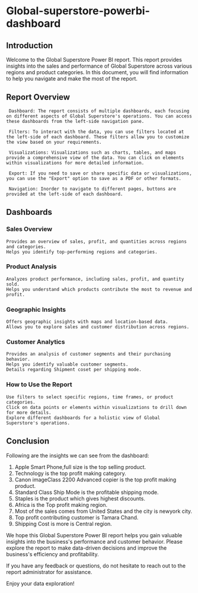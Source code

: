 # Global-superstore-powerbi-dashboard
## Introduction

Welcome to the Global Superstore Power BI report. This report provides insights into the sales and performance of Global Superstore across various regions and product categories. In this document, you will find information to help you navigate and make the most of the report.
## Report Overview

     Dashboard: The report consists of multiple dashboards, each focusing on different aspects of Global Superstore's operations. You can access these dashboards from the left-side navigation pane.

     Filters: To interact with the data, you can use filters located at the left-side of each dashboard. These filters allow you to customize the view based on your requirements.

     Visualizations: Visualizations such as charts, tables, and maps provide a comprehensive view of the data. You can click on elements within visualizations for more detailed information.

     Export: If you need to save or share specific data or visualizations, you can use the "Export" option to save as a PDF or other formats.

     Navigation: Inorder to navigate to different pages, buttons are provided at the left-side of each dashboard.

## Dashboards
### Sales Overview

    Provides an overview of sales, profit, and quantities across regions and categories.
    Helps you identify top-performing regions and categories.

### Product Analysis

    Analyzes product performance, including sales, profit, and quantity sold.
    Helps you understand which products contribute the most to revenue and profit.

### Geographic Insights

    Offers geographic insights with maps and location-based data.
    Allows you to explore sales and customer distribution across regions.

### Customer Analytics

    Provides an analysis of customer segments and their purchasing behavior.
    Helps you identify valuable customer segments.
    Details regarding Shipment coset per shipping mode.

### How to Use the Report

    Use filters to select specific regions, time frames, or product categories.
    Click on data points or elements within visualizations to drill down for more details.
    Explore different dashboards for a holistic view of Global Superstore's operations.


## Conclusion

Following are the insights we can see from the dashboard:
1.  Apple Smart Phone,full size is the top selling product.
2.  Technology is the top profit making category.
3.  Canon imageClass 2200 Advanced copier is the top profit making product.
4.  Standard Class Ship Mode is the profitable shipping mode.
5.  Staples is the product which gives highest discounts.
6.  Africa is the Top profit making region.
7.  Most of the sales comes from United States and the city is newyork city.
8.  Top profit contributing customer is Tamara Chand.
9.  Shipping Cost is more is Central region.

We hope this Global Superstore Power BI report helps you gain valuable insights into the business's performance and customer behavior. Please explore the report to make data-driven decisions and improve the business's efficiency and profitability.

If you have any feedback or questions, do not hesitate to reach out to the report administrator for assistance.

Enjoy your data exploration!

